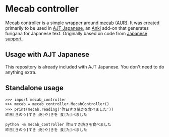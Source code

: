 # Mecab controller

Mecab controller is a simple wrapper around
[mecab](https://github.com/taku910/mecab) ([AUR](https://aur.archlinux.org/packages/mecab-git)).
It was created primarily to be used in
[AJT Japanese](https://ankiweb.net/shared/info/1344485230),
an [Anki](https://wiki.archlinux.org/title/Anki) add-on
that generates furigana for Japanese text.
Originally based on code from
[Japanese support](https://github.com/ankitects/anki-addons/tree/main/code/japanese).

## Usage with AJT Japanese

This repository is already included with AJT Japanese.
You don't need to do anything extra.

## Standalone usage

```
>>> import mecab_controller
>>> mecab = mecab_controller.MecabController()
>>> print(mecab.reading('昨日すき焼きを食べました'))
昨日[きのう]すき 焼[や]きを 食[た]べました
```

```
python -m mecab_controller 昨日すき焼きを食べました
昨日[きのう]すき 焼[や]きを 食[た]べました
```
